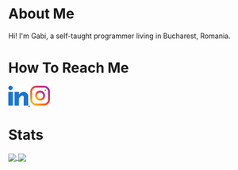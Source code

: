 # About Me

Hi! I'm Gabi, a self-taught programmer living in Bucharest, Romania.

# How To Reach Me
<a href = "https://www.linkedin.com/in/florin-gabriel-abagiu-08090361/">
    <img src = "Logos/LinkedIn.png" width = "auto" height = "40px" target="_blank" />
</a>

<a href = "https://www.instagram.com/floringabriel__/?hl=ro">
    <img src = "Logos/Instagram.png" width = "auto" height = "40px" target="_blank" />
</a>

# Stats
<a href = "https://github.com/gaby911?tab=repositories">
  <img src = "https://github-readme-stats.vercel.app/api?username=gaby911&count_private=true&show_icons=true&theme=dark&include_all_commits=true&custom_title=Gabi's Github Stats" align = "center" />
</a>
<a href = "https://github.com/gaby911?tab=repositories">
  <img src = "https://github-readme-stats.vercel.app/api/top-langs/?username=gaby911&langs_count=10&theme=dark&layout=compact&card_width=270" align = "center" />
</a>
